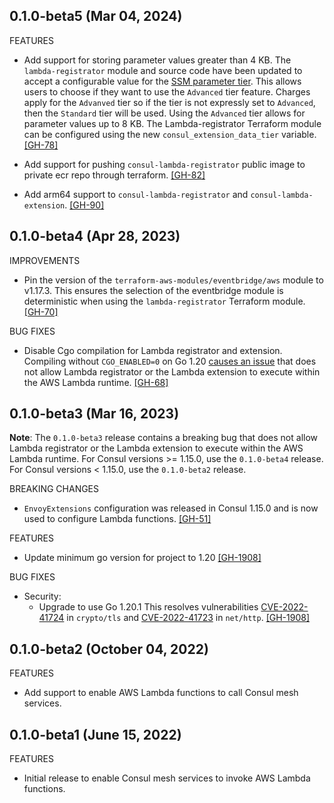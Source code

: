## 0.1.0-beta5 (Mar 04, 2024)

FEATURES
* Add support for storing parameter values greater than 4 KB. The `lambda-registrator` module and source code have been updated to accept a configurable value for the [SSM parameter tier](https://docs.aws.amazon.com/systems-manager/latest/userguide/parameter-store-advanced-parameters.html). This allows users to choose if they want to use the `Advanced` tier feature. Charges apply for the `Advanved` tier so if the tier is not expressly set to `Advanced`, then the `Standard` tier will be used. Using the `Advanced` tier allows for parameter values up to 8 KB. The Lambda-registrator Terraform module can be configured using the new `consul_extension_data_tier` variable.
  [[GH-78]](https://github.com/hashicorp/terraform-aws-consul-lambda/pull/78)

* Add support for pushing `consul-lambda-registrator` public image to private ecr repo through terraform.
  [[GH-82]](https://github.com/hashicorp/terraform-aws-consul-lambda/pull/82)

* Add  arm64 support to `consul-lambda-registrator` and `consul-lambda-extension`.
  [[GH-90]](https://github.com/hashicorp/terraform-aws-consul-lambda/pull/90)

## 0.1.0-beta4 (Apr 28, 2023)

IMPROVEMENTS
* Pin the version of the `terraform-aws-modules/eventbridge/aws` module to v1.17.3. This ensures the selection of the eventbridge module is deterministic when using the `lambda-registrator` Terraform module.
  [[GH-70]](https://github.com/hashicorp/terraform-aws-consul-lambda/pull/70)

BUG FIXES
* Disable Cgo compilation for Lambda registrator and extension. Compiling without `CGO_ENABLED=0` on Go 1.20 [causes an issue](https://github.com/hashicorp/terraform-aws-consul-lambda/issues/57) that does not allow Lambda registrator or the Lambda extension to execute within the AWS Lambda runtime.
  [[GH-68]](https://github.com/hashicorp/terraform-aws-consul-lambda/pull/68)

## 0.1.0-beta3 (Mar 16, 2023)

**Note**: The `0.1.0-beta3` release contains a breaking bug that does not allow Lambda registrator or the Lambda extension to execute within the AWS Lambda runtime. For Consul versions >= 1.15.0, use the `0.1.0-beta4` release. For Consul versions < 1.15.0, use the `0.1.0-beta2` release.

BREAKING CHANGES
* `EnvoyExtensions` configuration was released in Consul 1.15.0 and is now used to configure Lambda functions.
  [[GH-51]](https://github.com/hashicorp/terraform-aws-consul-lambda/pull/51)

FEATURES
* Update minimum go version for project to 1.20 [[GH-1908]](https://github.com/hashicorp/terraform-aws-consul-lambda/pull/54)

BUG FIXES
* Security:
    * Upgrade to use Go 1.20.1 This resolves vulnerabilities [CVE-2022-41724](https://go.dev/issue/58001) in `crypto/tls` and [CVE-2022-41723](https://go.dev/issue/57855) in `net/http`. [[GH-1908]](https://github.com/hashicorp/terraform-aws-consul-lambda/pull/54)

## 0.1.0-beta2 (October 04, 2022)

FEATURES
* Add support to enable AWS Lambda functions to call Consul mesh services.

## 0.1.0-beta1 (June 15, 2022)

FEATURES
* Initial release to enable Consul mesh services to invoke AWS Lambda functions.
